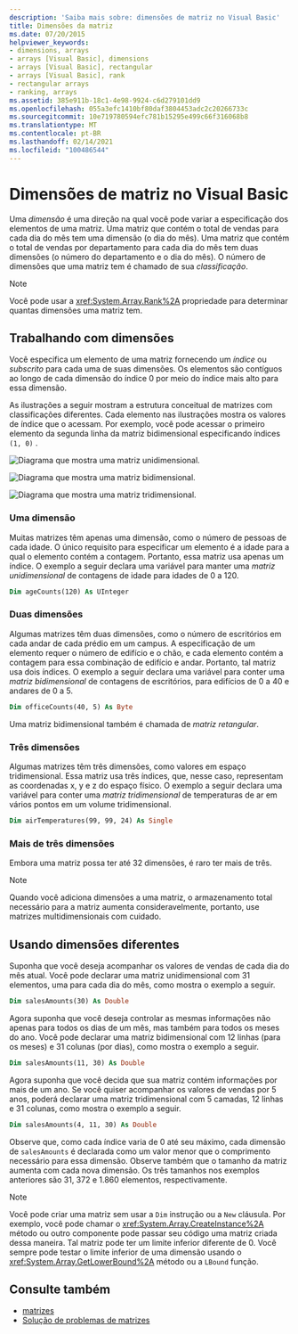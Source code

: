 ```yaml
---
description: 'Saiba mais sobre: dimensões de matriz no Visual Basic'
title: Dimensões da matriz
ms.date: 07/20/2015
helpviewer_keywords:
- dimensions, arrays
- arrays [Visual Basic], dimensions
- arrays [Visual Basic], rectangular
- arrays [Visual Basic], rank
- rectangular arrays
- ranking, arrays
ms.assetid: 385e911b-18c1-4e98-9924-c6d279101dd9
ms.openlocfilehash: 055a3efc1410bf80daf3804453adc2c20266733c
ms.sourcegitcommit: 10e719780594efc781b15295e499c66f316068b8
ms.translationtype: MT
ms.contentlocale: pt-BR
ms.lasthandoff: 02/14/2021
ms.locfileid: "100486544"
---
```

# <a name="array-dimensions-in-visual-basic"></a>Dimensões de matriz no Visual Basic

Uma *dimensão* é uma direção na qual você pode variar a especificação dos elementos de uma matriz. Uma matriz que contém o total de vendas para cada dia do mês tem uma dimensão (o dia do mês). Uma matriz que contém o total de vendas por departamento para cada dia do mês tem duas dimensões (o número do departamento e o dia do mês). O número de dimensões que uma matriz tem é chamado de sua *classificação*.

> [!NOTE]
> Você pode usar a <xref:System.Array.Rank%2A> propriedade para determinar quantas dimensões uma matriz tem.

## <a name="working-with-dimensions"></a>Trabalhando com dimensões

Você especifica um elemento de uma matriz fornecendo um *índice* ou *subscrito* para cada uma de suas dimensões. Os elementos são contíguos ao longo de cada dimensão do índice 0 por meio do índice mais alto para essa dimensão.

As ilustrações a seguir mostram a estrutura conceitual de matrizes com classificações diferentes. Cada elemento nas ilustrações mostra os valores de índice que o acessam. Por exemplo, você pode acessar o primeiro elemento da segunda linha da matriz bidimensional especificando índices `(1, 0)` .

![Diagrama que mostra uma matriz unidimensional.](./media/array-dimensions/one-dimensional-array.gif)

![Diagrama que mostra uma matriz bidimensional.](./media/array-dimensions/two-dimensional-array.gif)

![Diagrama que mostra uma matriz tridimensional.](./media/array-dimensions/three-dimensional-array.gif)

### <a name="one-dimension"></a>Uma dimensão

Muitas matrizes têm apenas uma dimensão, como o número de pessoas de cada idade. O único requisito para especificar um elemento é a idade para a qual o elemento contém a contagem. Portanto, essa matriz usa apenas um índice. O exemplo a seguir declara uma variável para manter uma *matriz unidimensional* de contagens de idade para idades de 0 a 120.

```vb
Dim ageCounts(120) As UInteger
```

### <a name="two-dimensions"></a>Duas dimensões

Algumas matrizes têm duas dimensões, como o número de escritórios em cada andar de cada prédio em um campus. A especificação de um elemento requer o número de edifício e o chão, e cada elemento contém a contagem para essa combinação de edifício e andar. Portanto, tal matriz usa dois índices. O exemplo a seguir declara uma variável para conter uma *matriz bidimensional* de contagens de escritórios, para edifícios de 0 a 40 e andares de 0 a 5.

```vb
Dim officeCounts(40, 5) As Byte
```

Uma matriz bidimensional também é chamada de *matriz retangular*.

### <a name="three-dimensions"></a>Três dimensões

Algumas matrizes têm três dimensões, como valores em espaço tridimensional. Essa matriz usa três índices, que, nesse caso, representam as coordenadas x, y e z do espaço físico. O exemplo a seguir declara uma variável para conter uma *matriz tridimensional* de temperaturas de ar em vários pontos em um volume tridimensional.

```vb
Dim airTemperatures(99, 99, 24) As Single
```

### <a name="more-than-three-dimensions"></a>Mais de três dimensões

Embora uma matriz possa ter até 32 dimensões, é raro ter mais de três.

> [!NOTE]
> Quando você adiciona dimensões a uma matriz, o armazenamento total necessário para a matriz aumenta consideravelmente, portanto, use matrizes multidimensionais com cuidado.

## <a name="using-different-dimensions"></a>Usando dimensões diferentes

Suponha que você deseja acompanhar os valores de vendas de cada dia do mês atual. Você pode declarar uma matriz unidimensional com 31 elementos, uma para cada dia do mês, como mostra o exemplo a seguir.

```vb
Dim salesAmounts(30) As Double
```

Agora suponha que você deseja controlar as mesmas informações não apenas para todos os dias de um mês, mas também para todos os meses do ano. Você pode declarar uma matriz bidimensional com 12 linhas (para os meses) e 31 colunas (por dias), como mostra o exemplo a seguir.

```vb
Dim salesAmounts(11, 30) As Double
```

Agora suponha que você decida que sua matriz contém informações por mais de um ano. Se você quiser acompanhar os valores de vendas por 5 anos, poderá declarar uma matriz tridimensional com 5 camadas, 12 linhas e 31 colunas, como mostra o exemplo a seguir.

```vb
Dim salesAmounts(4, 11, 30) As Double
```

Observe que, como cada índice varia de 0 até seu máximo, cada dimensão de `salesAmounts` é declarada como um valor menor que o comprimento necessário para essa dimensão. Observe também que o tamanho da matriz aumenta com cada nova dimensão. Os três tamanhos nos exemplos anteriores são 31, 372 e 1.860 elementos, respectivamente.

> [!NOTE]
> Você pode criar uma matriz sem usar a `Dim` instrução ou a `New` cláusula. Por exemplo, você pode chamar o <xref:System.Array.CreateInstance%2A> método ou outro componente pode passar seu código uma matriz criada dessa maneira. Tal matriz pode ter um limite inferior diferente de 0. Você sempre pode testar o limite inferior de uma dimensão usando o <xref:System.Array.GetLowerBound%2A> método ou a `LBound` função.

## <a name="see-also"></a>Consulte também

- [matrizes](index.md)
- [Solução de problemas de matrizes](troubleshooting-arrays.md)
